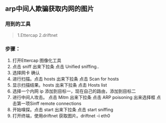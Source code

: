 ## arp中间人欺骗获取内网的图片
### 用到的工具

> 1.Ettercap
> 2.driftnet 

### 步骤：
1. 打开Ettercap 图像化工具
2. 点击 sniff 出来下拉条 点击 Unified sniffing..
3. 选择网卡 确认
4. 进行扫描。点击 hosts 出来下拉条 点击 Scan for hosts
5. 显示扫描结果。hosts 出来下拉条 点击 Hosts list
6. 选择一个内网 ip 添加到目标一，现在自己的路由，添加到目标二
7. 进行中间人攻击。 点击 Mitm  出来下拉条 点击 ARP poisoning 出来选择框 点击第一项Sinff remote connections
8. 开始嗅探。点击 start 出来下拉条 点击 start sniffing
9. 打开终端，使用driftnet 获取图片。driftnet -i eth0
